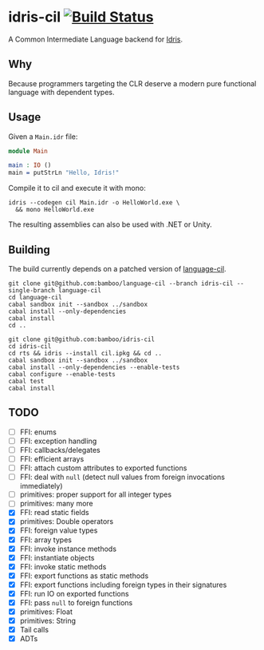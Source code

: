 # idris-cil [![Build Status](https://travis-ci.org/bamboo/idris-cil.png?branch=master)](https://travis-ci.org/bamboo/idris-cil)

A Common Intermediate Language backend for [Idris](http://http://www.idris-lang.org/).

## Why

Because programmers targeting the CLR deserve a modern pure functional language with dependent types.

## Usage

Given a `Main.idr` file:

```idris
module Main

main : IO ()
main = putStrLn "Hello, Idris!"
```

Compile it to cil and execute it with mono:

```
idris --codegen cil Main.idr -o HelloWorld.exe \
  && mono HelloWorld.exe
  ```

The resulting assemblies can also be used with .NET or Unity.

## Building

The build currently depends on a patched version of [language-cil](https://github.com/tomlokhorst/language-cil).

```
git clone git@github.com:bamboo/language-cil --branch idris-cil --single-branch language-cil
cd language-cil
cabal sandbox init --sandbox ../sandbox
cabal install --only-dependencies
cabal install
cd ..

git clone git@github.com:bamboo/idris-cil
cd idris-cil
cd rts && idris --install cil.ipkg && cd ..
cabal sandbox init --sandbox ../sandbox
cabal install --only-dependencies --enable-tests
cabal configure --enable-tests
cabal test
cabal install
```

## TODO

* [ ] FFI: enums
* [ ] FFI: exception handling
* [ ] FFI: callbacks/delegates
* [ ] FFI: efficient arrays
* [ ] FFI: attach custom attributes to exported functions
* [ ] FFI: deal with `null` (detect null values from foreign invocations immediately)
* [ ] primitives: proper support for all integer types
* [ ] primitives: many more
* [x] FFI: read static fields
* [x] primitives: Double operators
* [x] FFI: foreign value types
* [x] FFI: array types
* [x] FFI: invoke instance methods
* [x] FFI: instantiate objects
* [x] FFI: invoke static methods
* [x] FFI: export functions as static methods
* [x] FFI: export functions including foreign types in their signatures
* [x] FFI: run IO on exported functions
* [x] FFI: pass `null` to foreign functions
* [x] primitives: Float
* [x] primitives: String
* [x] Tail calls
* [x] ADTs
